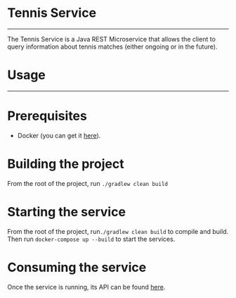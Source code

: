 # Tennis Service

<hr>

The Tennis Service is a Java REST Microservice that allows the client to query information about tennis matches
(either ongoing or in the future).

# Usage

<hr>

# Prerequisites

- Docker (you can get it [here](https://www.docker.com/products/docker-desktop)).

# Building the project

From the root of the project, run ```./gradlew clean build```

# Starting the service

From the root of the project, run```./gradlew clean build``` to compile and build. Then run ```docker-compose up --build``` to
start the services.

# Consuming the service

Once the service is running, its API can be found [here](http://localhost:8080/swagger/). 
